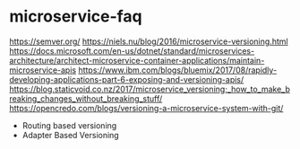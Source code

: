 # microservice-faq

https://semver.org/
https://niels.nu/blog/2016/microservice-versioning.html
https://docs.microsoft.com/en-us/dotnet/standard/microservices-architecture/architect-microservice-container-applications/maintain-microservice-apis
https://www.ibm.com/blogs/bluemix/2017/08/rapidly-developing-applications-part-6-exposing-and-versioning-apis/
https://blog.staticvoid.co.nz/2017/microservice_versioning;_how_to_make_breaking_changes_without_breaking_stuff/
https://opencredo.com/blogs/versioning-a-microservice-system-with-git/



- Routing based versioning
- Adapter Based Versioning
